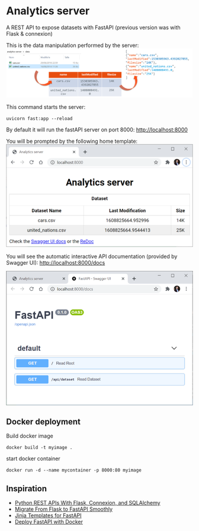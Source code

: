 # Analytics server

A REST API to expose datasets with FastAPI
(previous version was with Flask & connexion)

This is the data manipulation performed by the server:
![analytics-server.png](analytics-server.png)

This command starts the server:
```
uvicorn fast:app --reload
```

By default it will run the fastAPI server on port 8000:
[http://localhost:8000](http://localhost:8000)

You will be prompted by the following home template:
![home-template.png](home-template.png)

You will see the automatic interactive API documentation (provided by Swagger UI):
[http://localhost:8000/docs](http://localhost:8000/docs)

![swaggerUI.png](swaggerUI.png)

## Docker deployment

Build docker image

```
docker build -t myimage .
```

start docker container

```
docker run -d --name mycontainer -p 8000:80 myimage
```

## Inspiration
* [Python REST APIs With Flask, Connexion, and SQLAlchemy](https://realpython.com/flask-connexion-rest-api/#demonstration-single-page-application)
* [Migrate From Flask to FastAPI Smoothly](https://medium.com/better-programming/migrate-from-flask-to-fastapi-smoothly-cc4c6c255397)
* [Jinja Templates for FastAPI](https://fastapi.tiangolo.com/advanced/templates/)
* [Deploy FastAPI with Docker](https://fastapi.tiangolo.com/deployment/docker/)